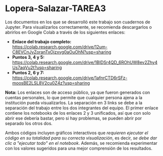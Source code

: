 # Lopera-Salazar-TAREA3

Los documentos en los que se desarrolló este trabajo son cuadernos de Jupyter. Para visualizarlos correctamente, se recomienda descargarlos o abrirlos en Google Colab a través de los siguientes enlaces:  

- **Enlace del trabajo completo:** https://colab.research.google.com/drive/12um-C8EVCnJyZoranTxOjzxvg0aOuOhN?usp=sharing
- **Puntos 3, 4 y 5:** https://colab.research.google.com/drive/1BIDSr4QD_6ROhUW8ev2Zhy4Us7aqVu2t?usp=sharing  
- **Puntos 2, 6 y 7:** https://colab.research.google.com/drive/1afnrCTD6rSFz-moosBE2LSL8V2cu0Z4z?usp=sharing

**Nota:** Los enlaces son de acceso público, ya que fueron generados con cuentas personales, lo que permite que cualquier persona ajena a la institución pueda visualizarlos. La separación en 3 links se debe a la separación del trabajo entre los dos integrantes del equipo. El primer enlace contiene los notebooks de los enlaces 2 y 3 unificados, así que con solo abrir ese debería bastar, pero si hay problemas, se pueden abrir por separado los otros dos. 

Ambos códigos incluyen gráficos interactivos que *requieren ejecutar el código en su totalidad para su correcta visualización*, es decir, *se debe dar clic a "ejecutar todo" en el notebook*. Además, se recomienda experimentar con los valores sugeridos para una mejor comprensión de los resultados.
